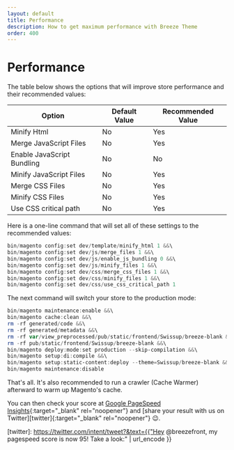 ```yaml
---
layout: default
title: Performance
description: How to get maximum performance with Breeze Theme
order: 400
---
```


# Performance

The table below shows the options that will improve store performance and their
recommended values:

Option                      | Default Value | Recommended Value
----------------------------|---------------|-------------------
Minify Html                 | No            | Yes
Merge JavaScript Files      | No            | Yes
Enable JavaScript Bundling  | No            | No
Minify JavaScript Files     | No            | Yes
Merge CSS Files             | No            | Yes
Minify CSS Files            | No            | Yes
Use CSS critical path       | No            | Yes

Here is a one-line command that will set all of these settings to the recommended
values:

```powershell
bin/magento config:set dev/template/minify_html 1 &&\
bin/magento config:set dev/js/merge_files 1 &&\
bin/magento config:set dev/js/enable_js_bundling 0 &&\
bin/magento config:set dev/js/minify_files 1 &&\
bin/magento config:set dev/css/merge_css_files 1 &&\
bin/magento config:set dev/css/minify_files 1 &&\
bin/magento config:set dev/css/use_css_critical_path 1
```

The next command will switch your store to the production mode:

```powershell
bin/magento maintenance:enable &&\
bin/magento cache:clean &&\
rm -rf generated/code &&\
rm -rf generated/metadata &&\
rm -rf var/view_preprocessed/pub/static/frontend/Swissup/breeze-blank &&\
rm -rf pub/static/frontend/Swissup/breeze-blank &&\
bin/magento deploy:mode:set production --skip-compilation &&\
bin/magento setup:di:compile &&\
bin/magento setup:static-content:deploy --theme=Swissup/breeze-blank &&\
bin/magento maintenance:disable
```

That's all. It's also recommended to run a crawler (Cache Warmer) afterward
to warm up Magento's cache.

You can then check your score at
[Google PageSpeed Insights](https://pagespeed.web.dev/){:target="_blank" rel="noopener"}
and [share your result with us on Twitter][twitter]{:target="_blank" rel="noopener"} 😉.

[twitter]: https://twitter.com/intent/tweet?&text={{"Hey @breezefront, my pagespeed score is now 95! Take a look:" | url_encode }}
